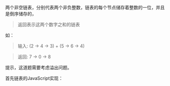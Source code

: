 两个非空链表，分别代表两个非负整数，链表的每个节点储存着整数的一位，并且是倒序储存的，
>返回表示这两个数字之和的链表

如：

>输入: (2 -> 4 -> 3) + (5 -> 6 -> 4)

>返回: 7 -> 0 -> 8

提示，这道题需要考虑溢出问题。

首先链表的JavaScript实现：

